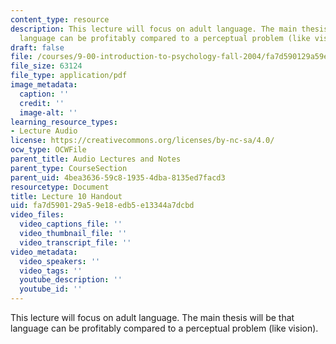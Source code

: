 ```yaml
---
content_type: resource
description: This lecture will focus on adult language. The main thesis will be that
  language can be profitably compared to a perceptual problem (like vision).
draft: false
file: /courses/9-00-introduction-to-psychology-fall-2004/fa7d590129a59e18edb5e13344a7dcbd_h10_1.pdf
file_size: 63124
file_type: application/pdf
image_metadata:
  caption: ''
  credit: ''
  image-alt: ''
learning_resource_types:
- Lecture Audio
license: https://creativecommons.org/licenses/by-nc-sa/4.0/
ocw_type: OCWFile
parent_title: Audio Lectures and Notes
parent_type: CourseSection
parent_uid: 4bea3636-59c8-1935-4dba-8135ed7facd3
resourcetype: Document
title: Lecture 10 Handout
uid: fa7d5901-29a5-9e18-edb5-e13344a7dcbd
video_files:
  video_captions_file: ''
  video_thumbnail_file: ''
  video_transcript_file: ''
video_metadata:
  video_speakers: ''
  video_tags: ''
  youtube_description: ''
  youtube_id: ''
---
```

This lecture will focus on adult language. The main thesis will be that language can be profitably compared to a perceptual problem (like vision).
